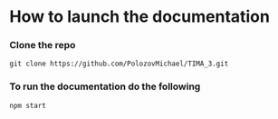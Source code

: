 # How to launch the documentation

### Clone the repo

```
git clone https://github.com/PolozovMichael/TIMA_3.git
```

### To run the documentation do the following

```
npm start
```


